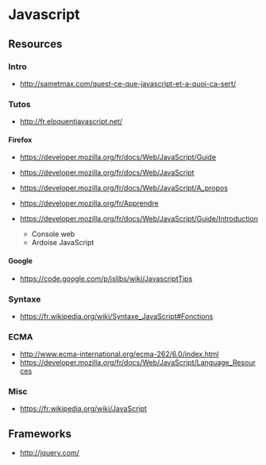 # Javascript

## Resources

### Intro

- http://sametmax.com/quest-ce-que-javascript-et-a-quoi-ca-sert/

### Tutos

- http://fr.eloquentjavascript.net/

#### Firefox

- https://developer.mozilla.org/fr/docs/Web/JavaScript/Guide
- https://developer.mozilla.org/fr/docs/Web/JavaScript
- https://developer.mozilla.org/fr/docs/Web/JavaScript/A_propos
- https://developer.mozilla.org/fr/Apprendre

- https://developer.mozilla.org/fr/docs/Web/JavaScript/Guide/Introduction
    - Console web
    - Ardoise JavaScript

#### Google

- https://code.google.com/p/jslibs/wiki/JavascriptTips

### Syntaxe

- https://fr.wikipedia.org/wiki/Syntaxe_JavaScript#Fonctions

### ECMA

- http://www.ecma-international.org/ecma-262/6.0/index.html
- https://developer.mozilla.org/fr/docs/Web/JavaScript/Language_Resources

### Misc

- https://fr.wikipedia.org/wiki/JavaScript

## Frameworks

- http://jquery.com/
